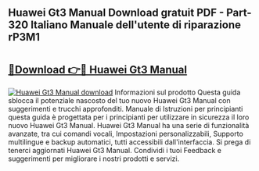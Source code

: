 ## Huawei Gt3 Manual Download gratuit PDF - Part-320 Italiano Manuale dell'utente di riparazione rP3M1

# <h2><a href="http://dfb0k40.blite.top/?on=Huawei+Gt3+Manual">🔗Download 👉🔴 Huawei Gt3 Manual</a></h2>

[![Huawei Gt3 Manual download](https://i.imgur.com/lujVjoI.png)](http://dfb0k40.blite.top/?on=Huawei+Gt3+Manual)
Informazioni sul prodotto Questa guida sblocca il potenziale nascosto del tuo nuovo Huawei Gt3 Manual con suggerimenti e trucchi approfonditi. Manuale di Istruzioni per principianti questa guida è progettata per i principianti per utilizzare in sicurezza il loro nuovo Huawei Gt3 Manual. Huawei Gt3 Manual ha una serie di funzionalità avanzate, tra cui comandi vocali, Impostazioni personalizzabili, Supporto multilingue e backup automatici, tutti accessibili dall'interfaccia. Si prega di tenerci aggiornati Huawei Gt3 Manual. Condividi i tuoi Feedback e suggerimenti per migliorare i nostri prodotti e servizi.
